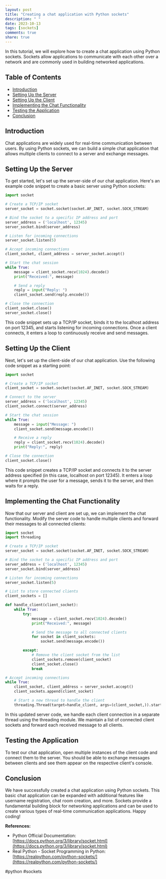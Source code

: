 ```yaml
---
layout: post
title: "Creating a chat application with Python sockets"
description: " "
date: 2023-10-13
tags: [sockets]
comments: true
share: true
---
```


In this tutorial, we will explore how to create a chat application using Python sockets. Sockets allow applications to communicate with each other over a network and are commonly used in building networked applications.

## Table of Contents
- [Introduction](#introduction)
- [Setting Up the Server](#setting-up-the-server)
- [Setting Up the Client](#setting-up-the-client)
- [Implementing the Chat Functionality](#implementing-the-chat-functionality)
- [Testing the Application](#testing-the-application)
- [Conclusion](#conclusion)

## Introduction

Chat applications are widely used for real-time communication between users. By using Python sockets, we can build a simple chat application that allows multiple clients to connect to a server and exchange messages.

## Setting Up the Server

To get started, let's set up the server-side of our chat application. Here's an example code snippet to create a basic server using Python sockets:

```python
import socket

# Create a TCP/IP socket
server_socket = socket.socket(socket.AF_INET, socket.SOCK_STREAM)

# Bind the socket to a specific IP address and port
server_address = ('localhost', 12345)
server_socket.bind(server_address)

# Listen for incoming connections
server_socket.listen(5)

# Accept incoming connections
client_socket, client_address = server_socket.accept()

# Start the chat session
while True:
    message = client_socket.recv(1024).decode()
    print("Received:", message)

    # Send a reply
    reply = input("Reply: ")
    client_socket.send(reply.encode())

# Close the connection
client_socket.close()
server_socket.close()
```

This code snippet sets up a TCP/IP socket, binds it to the localhost address on port 12345, and starts listening for incoming connections. Once a client connects, it enters a loop to continuously receive and send messages.

## Setting Up the Client

Next, let's set up the client-side of our chat application. Use the following code snippet as a starting point:

```python
import socket

# Create a TCP/IP socket
client_socket = socket.socket(socket.AF_INET, socket.SOCK_STREAM)

# Connect to the server
server_address = ('localhost', 12345)
client_socket.connect(server_address)

# Start the chat session
while True:
    message = input("Message: ")
    client_socket.send(message.encode())

    # Receive a reply
    reply = client_socket.recv(1024).decode()
    print("Reply:", reply)

# Close the connection
client_socket.close()
```

This code snippet creates a TCP/IP socket and connects it to the server address specified (in this case, localhost on port 12345). It enters a loop where it prompts the user for a message, sends it to the server, and then waits for a reply.

## Implementing the Chat Functionality

Now that our server and client are set up, we can implement the chat functionality. Modify the server code to handle multiple clients and forward their messages to all connected clients:

```python
import socket
import threading

# Create a TCP/IP socket
server_socket = socket.socket(socket.AF_INET, socket.SOCK_STREAM)

# Bind the socket to a specific IP address and port
server_address = ('localhost', 12345)
server_socket.bind(server_address)

# Listen for incoming connections
server_socket.listen(5)

# List to store connected clients
client_sockets = []

def handle_client(client_socket):
    while True:
        try:
            message = client_socket.recv(1024).decode()
            print("Received:", message)

            # Send the message to all connected clients
            for socket in client_sockets:
                socket.send(message.encode())

        except:
            # Remove the client socket from the list
            client_sockets.remove(client_socket)
            client_socket.close()
            break

# Accept incoming connections
while True:
    client_socket, client_address = server_socket.accept()
    client_sockets.append(client_socket)

    # Start a new thread to handle the client
    threading.Thread(target=handle_client, args=(client_socket,)).start()
```

In this updated server code, we handle each client connection in a separate thread using the threading module. We maintain a list of connected client sockets and forward each received message to all clients.

## Testing the Application

To test our chat application, open multiple instances of the client code and connect them to the server. You should be able to exchange messages between clients and see them appear on the respective client's console.

## Conclusion

We have successfully created a chat application using Python sockets. This basic chat application can be expanded with additional features like username registration, chat room creation, and more. Sockets provide a fundamental building block for networking applications and can be used to create various types of real-time communication applications. Happy coding!

**References:**
- Python Official Documentation: [https://docs.python.org/3/library/socket.html](https://docs.python.org/3/library/socket.html)
- Real Python - Socket Programming in Python: [https://realpython.com/python-sockets/](https://realpython.com/python-sockets/)

#python #sockets